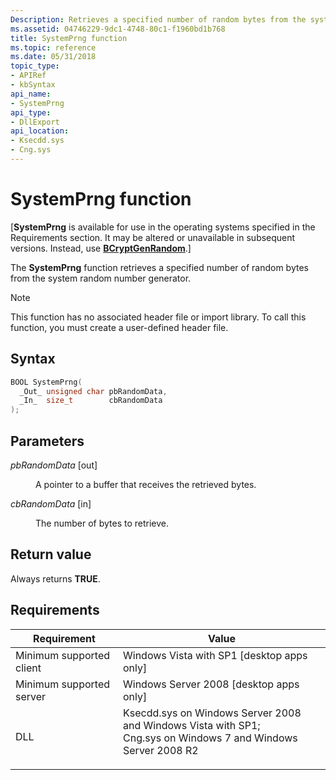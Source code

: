 ```yaml
---
Description: Retrieves a specified number of random bytes from the system random number generator.
ms.assetid: 04746229-9dc1-4748-80c1-f1960bd1b768
title: SystemPrng function
ms.topic: reference
ms.date: 05/31/2018
topic_type: 
- APIRef
- kbSyntax
api_name: 
- SystemPrng
api_type: 
- DllExport
api_location: 
- Ksecdd.sys
- Cng.sys
---
```


# SystemPrng function

\[**SystemPrng** is available for use in the operating systems specified in the Requirements section. It may be altered or unavailable in subsequent versions. Instead, use [**BCryptGenRandom**](/windows/desktop/api/Bcrypt/nf-bcrypt-bcryptgenrandom).\]

The **SystemPrng** function retrieves a specified number of random bytes from the system random number generator.

> [!Note]  
> This function has no associated header file or import library. To call this function, you must create a user-defined header file.

 

## Syntax


```C++
BOOL SystemPrng(
  _Out_ unsigned char pbRandomData,
  _In_  size_t        cbRandomData
);
```



## Parameters

<dl> <dt>

*pbRandomData* \[out\]
</dt> <dd>

A pointer to a buffer that receives the retrieved bytes.

</dd> <dt>

*cbRandomData* \[in\]
</dt> <dd>

The number of bytes to retrieve.

</dd> </dl>

## Return value

Always returns **TRUE**.

## Requirements



| Requirement | Value |
|-------------------------------------|------------------------------------------------------------------------------------------------------------------------------------------------------------------------------------------------------------------------------------------------|
| Minimum supported client<br/> | Windows Vista with SP1 \[desktop apps only\]<br/>                                                                                                                                                                                        |
| Minimum supported server<br/> | Windows Server 2008 \[desktop apps only\]<br/>                                                                                                                                                                                           |
| DLL<br/>                      | <dl> <dt>Ksecdd.sys on Windows Server 2008 and Windows Vista with SP1; </dt> <dt>Cng.sys on Windows 7 and Windows Server 2008 R2</dt> </dl> |



 

 




